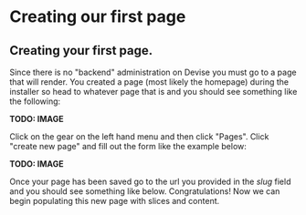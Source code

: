 # Creating our first page

## Creating your first page.

Since there is no "backend" administration on Devise you must go to a page that will render. You created a page \(most likely the homepage\) during the installer so head to whatever page that is and you should see something like the following:

**TODO: IMAGE**

Click on the gear on the left hand menu and then click "Pages". Click "create new page" and fill out the form like the example below:

**TODO: IMAGE**

Once your page has been saved go to the url you provided in the _slug_ field and you should see something like below. Congratulations! Now we can begin populating this new page with slices and content.

